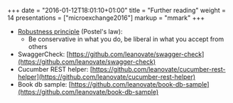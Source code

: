 +++
date = "2016-01-12T18:01:10+01:00"
title = "Further reading"
weight = 14
presentations = ["microexchange2016"]
markup = "mmark"
+++

* [Robustness principle](https://en.wikipedia.org/wiki/Robustness_principle) (Postel's law):
  * Be conservative in what you do, be liberal in what you accept from others
* SwaggerCheck: [https://github.com/leanovate/swagger-check](https://github.com/leanovate/swagger-check)
* Cucumber REST helper: [https://github.com/leanovate/cucumber-rest-helper](https://github.com/leanovate/cucumber-rest-helper)
* Book db sample: [https://github.com/leanovate/book-db-sample](https://github.com/leanovate/book-db-sample)
